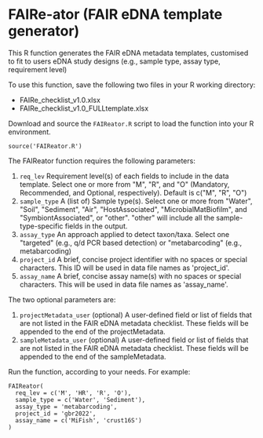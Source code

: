 # FAIRe-ator (FAIR eDNA template generator)
This R function generates the FAIR eDNA metadata templates, customised to fit to users eDNA study designs (e.g., sample type, assay type, requirement level)

To use this function, save the following two files in your R working directory:

- FAIRe_checklist_v1.0.xlsx
- FAIRe_checklist_v1.0_FULLtemplate.xlsx

Download and source the `FAIReator.R` script to load the function into your R environment.

```
source('FAIReator.R')
```

The FAIReator function requires the following parameters:

1. `req_lev` Requirement level(s) of each fields to include in the data template. Select one or more from "M", "R", and "O" (Mandatory, Recommended, and Optional, respectively). Default is c("M", "R", "O")
1. `sample_type` A (list of) Sample type(s). Select one or more from "Water", "Soil", "Sediment", "Air", "HostAssociated", "MicrobialMatBiofilm", and "SymbiontAssociated", or "other". "other" will include all the sample-type-specific fields in the output. 
1. `assay_type` An approach applied to detect taxon/taxa. Select one "targeted" (e.g., q/d PCR based detection) or "metabarcoding" (e.g., metabarcoding)
1. `project_id` A brief, concise project identifier with no spaces or special characters. This ID will be used in data file names as 'project_id'.
1. `assay_name` A brief, concise assay name(s) with no spaces or special characters. This will be used in data file names as 'assay_name'. 

The two optional parameters are:

1. `projectMetadata_user` (optional) A user-defined field or list of fields that are not listed in the FAIR eDNA metadata checklist. These fields will be appended to the end of the projectMetadata.
1. `sampleMetadata_user` (optional) A user-defined field or list of fields that are not listed in the FAIR eDNA metadata checklist. These fields will be appended to the end of the sampleMetadata.


Run the function, according to your needs. For example:


```
FAIReator(
  req_lev = c('M', 'HR', 'R', 'O'),
  sample_type = c('Water', 'Sediment'),
  assay_type = 'metabarcoding',
  project_id = 'gbr2022',
  assay_name = c('MiFish', 'crust16S')
)
                   
```